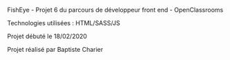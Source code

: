 FishEye - Projet 6 du parcours de développeur front end - OpenClassrooms

Technologies utilisées : HTML/SASS/JS

Projet débuté le 18/02/2020

Projet réalisé par Baptiste Charier